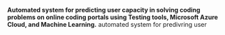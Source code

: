 **Automated system for predicting user capacity in solving coding problems on online coding portals using Testing tools, Microsoft Azure Cloud, and Machine Learning.**
automated system for predivring user
